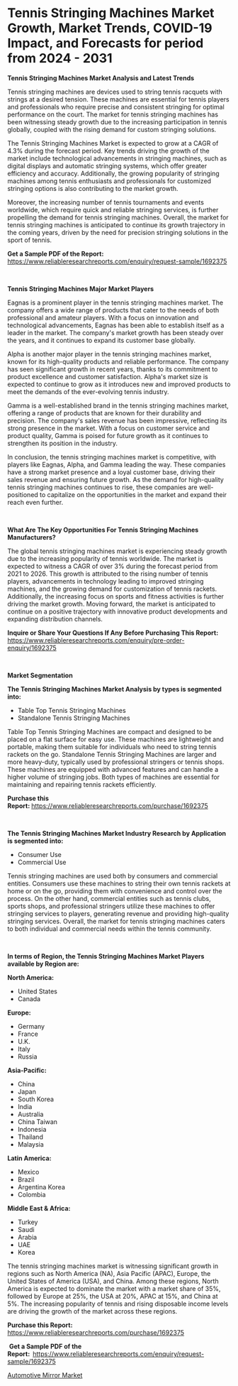 <p><h1>Tennis Stringing Machines Market Growth, Market Trends, COVID-19 Impact, and Forecasts for period from 2024 - 2031</h1></p><p><strong>Tennis Stringing Machines Market Analysis and Latest Trends</strong></p>
<p><p>Tennis stringing machines are devices used to string tennis racquets with strings at a desired tension. These machines are essential for tennis players and professionals who require precise and consistent stringing for optimal performance on the court. The market for tennis stringing machines has been witnessing steady growth due to the increasing participation in tennis globally, coupled with the rising demand for custom stringing solutions.</p><p>The Tennis Stringing Machines Market is expected to grow at a CAGR of 4.3% during the forecast period. Key trends driving the growth of the market include technological advancements in stringing machines, such as digital displays and automatic stringing systems, which offer greater efficiency and accuracy. Additionally, the growing popularity of stringing machines among tennis enthusiasts and professionals for customized stringing options is also contributing to the market growth.</p><p>Moreover, the increasing number of tennis tournaments and events worldwide, which require quick and reliable stringing services, is further propelling the demand for tennis stringing machines. Overall, the market for tennis stringing machines is anticipated to continue its growth trajectory in the coming years, driven by the need for precision stringing solutions in the sport of tennis.</p></p>
<p><strong>Get a Sample PDF of the Report:&nbsp;</strong> <a href="https://www.reliableresearchreports.com/enquiry/request-sample/1692375">https://www.reliableresearchreports.com/enquiry/request-sample/1692375</a></p>
<p>&nbsp;</p>
<p><strong>Tennis Stringing Machines Major Market Players</strong></p>
<p><p>Eagnas is a prominent player in the tennis stringing machines market. The company offers a wide range of products that cater to the needs of both professional and amateur players. With a focus on innovation and technological advancements, Eagnas has been able to establish itself as a leader in the market. The company's market growth has been steady over the years, and it continues to expand its customer base globally.</p><p>Alpha is another major player in the tennis stringing machines market, known for its high-quality products and reliable performance. The company has seen significant growth in recent years, thanks to its commitment to product excellence and customer satisfaction. Alpha's market size is expected to continue to grow as it introduces new and improved products to meet the demands of the ever-evolving tennis industry.</p><p>Gamma is a well-established brand in the tennis stringing machines market, offering a range of products that are known for their durability and precision. The company's sales revenue has been impressive, reflecting its strong presence in the market. With a focus on customer service and product quality, Gamma is poised for future growth as it continues to strengthen its position in the industry.</p><p>In conclusion, the tennis stringing machines market is competitive, with players like Eagnas, Alpha, and Gamma leading the way. These companies have a strong market presence and a loyal customer base, driving their sales revenue and ensuring future growth. As the demand for high-quality tennis stringing machines continues to rise, these companies are well-positioned to capitalize on the opportunities in the market and expand their reach even further.</p></p>
<p>&nbsp;</p>
<p><strong>What Are The Key Opportunities For Tennis Stringing Machines Manufacturers?</strong></p>
<p><p>The global tennis stringing machines market is experiencing steady growth due to the increasing popularity of tennis worldwide. The market is expected to witness a CAGR of over 3% during the forecast period from 2021 to 2026. This growth is attributed to the rising number of tennis players, advancements in technology leading to improved stringing machines, and the growing demand for customization of tennis rackets. Additionally, the increasing focus on sports and fitness activities is further driving the market growth. Moving forward, the market is anticipated to continue on a positive trajectory with innovative product developments and expanding distribution channels.</p></p>
<p><strong>Inquire or Share Your Questions If Any Before Purchasing This Report:</strong> <a href="https://www.reliableresearchreports.com/enquiry/pre-order-enquiry/1692375">https://www.reliableresearchreports.com/enquiry/pre-order-enquiry/1692375</a></p>
<p>&nbsp;</p>
<p><strong>Market Segmentation</strong></p>
<p><strong>The Tennis Stringing Machines Market Analysis by types is segmented into:</strong></p>
<p><ul><li>Table Top Tennis Stringing Machines</li><li>Standalone Tennis Stringing Machines</li></ul></p>
<p><p>Table Top Tennis Stringing Machines are compact and designed to be placed on a flat surface for easy use. These machines are lightweight and portable, making them suitable for individuals who need to string tennis rackets on the go. Standalone Tennis Stringing Machines are larger and more heavy-duty, typically used by professional stringers or tennis shops. These machines are equipped with advanced features and can handle a higher volume of stringing jobs. Both types of machines are essential for maintaining and repairing tennis rackets efficiently.</p></p>
<p><strong>Purchase this Report:&nbsp;</strong><a href="https://www.reliableresearchreports.com/purchase/1692375">https://www.reliableresearchreports.com/purchase/1692375</a></p>
<p>&nbsp;</p>
<p><strong>The Tennis Stringing Machines Market Industry Research by Application is segmented into:</strong></p>
<p><ul><li>Consumer Use</li><li>Commercial Use</li></ul></p>
<p><p>Tennis stringing machines are used both by consumers and commercial entities. Consumers use these machines to string their own tennis rackets at home or on the go, providing them with convenience and control over the process. On the other hand, commercial entities such as tennis clubs, sports shops, and professional stringers utilize these machines to offer stringing services to players, generating revenue and providing high-quality stringing services. Overall, the market for tennis stringing machines caters to both individual and commercial needs within the tennis community.</p></p>
<p>&nbsp;</p>
<p><strong>In terms of Region, the Tennis Stringing Machines Market Players available by Region are:</strong></p>
<p>
    <p> <strong> North America: </strong>
        <ul>
            <li>United States</li>
            <li>Canada</li>
        </ul>
        </p> 
    <p> <strong> Europe: </strong>
        <ul>
            <li>Germany</li>
            <li>France</li>
            <li>U.K.</li>
            <li>Italy</li>
            <li>Russia</li>
        </ul>
        </p> 
    <p> <strong> Asia-Pacific: </strong>
        <ul>
            <li>China</li>
            <li>Japan</li>
            <li>South Korea</li>
            <li>India</li>
            <li>Australia</li>
            <li>China Taiwan</li>
            <li>Indonesia</li>
            <li>Thailand</li>
            <li>Malaysia</li>
        </ul>
        </p> 
    <p> <strong> Latin America: </strong>
        <ul>
            <li>Mexico</li>
            <li>Brazil</li>
            <li>Argentina Korea</li>
            <li>Colombia</li>
        </ul>
        </p> 
    <p> <strong> Middle East & Africa: </strong>
        <ul>
            <li>Turkey</li>
            <li>Saudi</li>
            <li>Arabia</li>
            <li>UAE</li>
            <li>Korea</li>
        </ul>
    </p>
    </p>
<p><p>The tennis stringing machines market is witnessing significant growth in regions such as North America (NA), Asia Pacific (APAC), Europe, the United States of America (USA), and China. Among these regions, North America is expected to dominate the market with a market share of 35%, followed by Europe at 25%, the USA at 20%, APAC at 15%, and China at 5%. The increasing popularity of tennis and rising disposable income levels are driving the growth of the market across these regions.</p></p>
<p><strong>Purchase this Report: </strong><a href="https://www.reliableresearchreports.com/purchase/1692375">https://www.reliableresearchreports.com/purchase/1692375</a></p>
<p>&nbsp;<strong>Get a Sample PDF of the Report:&nbsp;&nbsp;</strong><a href="https://www.reliableresearchreports.com/enquiry/request-sample/1692375">https://www.reliableresearchreports.com/enquiry/request-sample/1692375</a></p>
<p><strong></strong></p>
<p><p><a href="https://faithful-glue-af3.notion.site/Automotive-Mirror-Market-Challenges-Opportunities-and-Growth-Drivers-and-Major-Market-Players-for-be212ae49bed4e9792c5c12ad6db0d4c">Automotive Mirror Market</a></p></p>